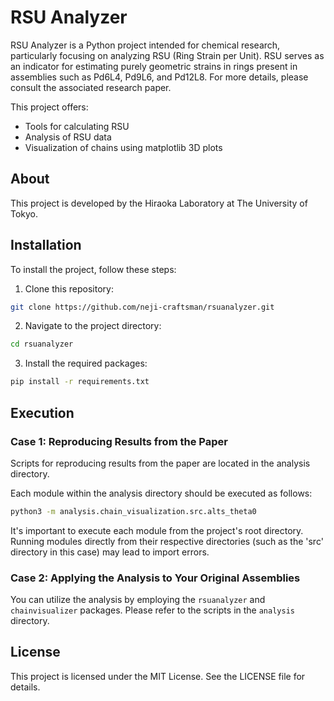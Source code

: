 # RSU Analyzer

RSU Analyzer is a Python project intended for chemical research, particularly focusing on analyzing RSU (Ring Strain per Unit). RSU serves as an indicator for estimating purely geometric strains in rings present in assemblies such as Pd6L4, Pd9L6, and Pd12L8. For more details, please consult the associated research paper.

This project offers:
- Tools for calculating RSU
- Analysis of RSU data
- Visualization of chains using matplotlib 3D plots

## About
This project is developed by the Hiraoka Laboratory at The University of Tokyo.

## Installation
To install the project, follow these steps:

1. Clone this repository:
```bash
git clone https://github.com/neji-craftsman/rsuanalyzer.git
```
2. Navigate to the project directory:
```bash
cd rsuanalyzer
```
3. Install the required packages:
```bash
pip install -r requirements.txt
```

## Execution
### Case 1: Reproducing Results from the Paper
Scripts for reproducing results from the paper are located in the analysis directory.

Each module within the analysis directory should be executed as follows:
```bash
python3 -m analysis.chain_visualization.src.alts_theta0
```
It's important to execute each module from the project's root directory. Running modules directly from their respective directories (such as the 'src' directory in this case) may lead to import errors.

### Case 2: Applying the Analysis to Your Original Assemblies
You can utilize the analysis by employing the `rsuanalyzer` and `chainvisualizer` packages. Please refer to the scripts in the `analysis` directory.

## License
This project is licensed under the MIT License. See the LICENSE file for details.
